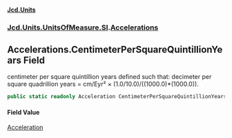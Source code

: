#### [Jcd.Units](index.md 'index')
### [Jcd.Units.UnitsOfMeasure.SI](Jcd.Units.UnitsOfMeasure.SI.md 'Jcd.Units.UnitsOfMeasure.SI').[Accelerations](Accelerations.md 'Jcd.Units.UnitsOfMeasure.SI.Accelerations')

## Accelerations.CentimeterPerSquareQuintillionYears Field

centimeter per square quintillion years defined such that: decimeter per square quadrillion years = cm/Eyr² ×
(1.0/10.0)/((1000.0)*(1000.0)).

```csharp
public static readonly Acceleration CentimeterPerSquareQuintillionYears;
```

#### Field Value
[Acceleration](Acceleration.md 'Jcd.Units.UnitTypes.Acceleration')